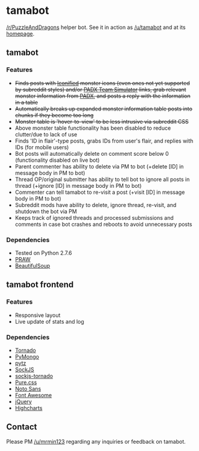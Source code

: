 tamabot
=======
[/r/PuzzleAndDragons](http://www.reddit.com/r/PuzzleAndDragons) helper bot. See it in action as [/u/tamabot](http://www.reddit.com/user/tamabot/) and at its [homepage](http://minyoung.ch/tamabot/).

## tamabot
### Features
* ~~Finds posts with [Iconified](http://tamadra.com/iconify) monster icons (even ones not yet supported by subreddit styles) and/or [PADX Team Simulator](http://www.puzzledragonx.com/en/simulator.asp) links, grab relevant monster information from [PADX](http://www.puzzledragonx.com/), and posts a reply with the information in a table~~
* ~~Automatically breaks up expanded monster information table posts into chunks if they become too long~~
* ~~Monster table is 'hover-to-view' to be less intrusive via subreddit CSS~~
* Above monster table functionality has been disabled to reduce clutter/due to lack of use
* Finds 'ID in flair'-type posts, grabs IDs from user's flair, and replies with IDs (for mobile users)
* Bot posts will automatically delete on comment score below 0 (functionality disabled on live bot)
* Parent commenter has ability to delete via PM to bot (+delete [ID] in message body in PM to bot)
* Thread OP/original submitter has ability to tell bot to ignore all posts in thread (+ignore [ID] in message body in PM to bot)
* Commenter can tell tamabot to re-visit a post (+visit [ID] in message body in PM to bot)
* Subreddit mods have ability to delete, ignore thread, re-visit, and shutdown the bot via PM
* Keeps track of ignored threads and processed submissions and comments in case bot crashes and reboots to avoid unnecessary posts

### Dependencies
* Tested on Python 2.7.6
* [PRAW](https://praw.readthedocs.org/)
* [BeautifulSoup](http://www.crummy.com/software/BeautifulSoup/)

## tamabot frontend
### Features
* Responsive layout
* Live update of stats and log

### Dependencies
* [Tornado](http://www.tornadoweb.org/en/stable/)
* [PyMongo](http://api.mongodb.org/python/current/)
* [pytz](http://pytz.sourceforge.net/)
* [SockJS](http://sockjs.org/)
* [sockjs-tornado](https://github.com/mrjoes/sockjs-tornado)
* [Pure.css](http://purecss.io/)
* [Noto Sans](http://www.google.com/fonts/specimen/Noto+Sans)
* [Font Awesome](http://fortawesome.github.io/Font-Awesome/)
* [jQuery](http://jquery.com/)
* [Highcharts](http://www.highcharts.com/)

## Contact
Please PM [/u/mrmin123](http://www.reddit.com/message/compose?to=mrmin123&subject=tamabot) regarding any inquiries or feedback on tamabot.
